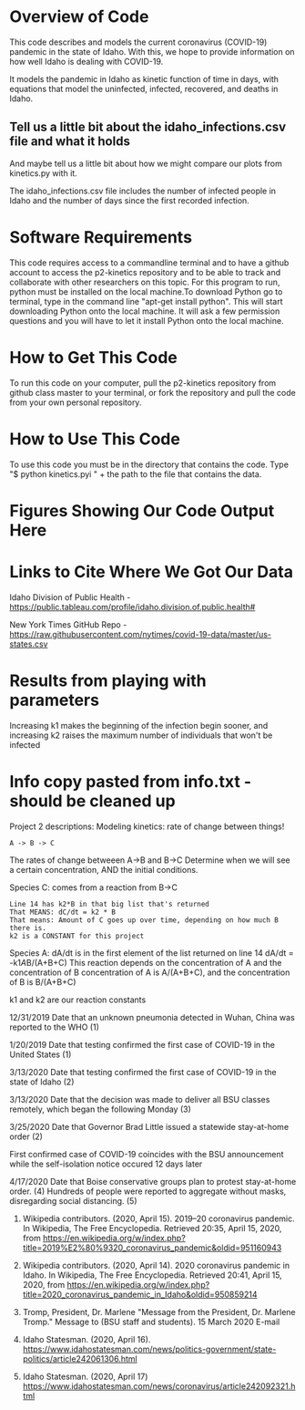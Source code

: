 # Overview of Code
This code describes and models the current coronavirus (COVID-19) pandemic in the state of Idaho. With this, we hope to provide information on how well Idaho is dealing with COVID-19.

It models the pandemic in Idaho as kinetic function of time in days, with equations that model the uninfected, infected, recovered, and deaths in Idaho.

## Tell us a little bit about the idaho_infections.csv file and what it holds
And maybe tell us a little bit about how we might compare our plots from kinetics.py with it.

The idaho_infections.csv file includes the number of infected people in Idaho and the number of days since the first recorded infection. 

# Software Requirements
This code requires access to a commandline terminal and to have a github account to access the p2-kinetics repository and to be able to track and collaborate with other researchers on this topic. For this program to run, python must be installed on the local machine.To download Python go to terminal, type in the command line "apt-get install python". This will start 
downloading Python onto the local machine. It will ask a few permission questions and you will have to let it install Python onto the local machine.


# How to Get This Code
To run this code on your computer, pull the p2-kinetics repository from github class master to your terminal, or fork the repository and pull the code from your own personal repository. 

# How to Use This Code
To use this code you must be in the directory that contains the code. Type "$ python kinetics.pyi " + the path to the file that contains the data.


# Figures Showing Our Code Output Here

# Links to Cite Where We Got Our Data
Idaho Division of Public Health - https://public.tableau.com/profile/idaho.division.of.public.health#

New York Times GitHub Repo -  https://raw.githubusercontent.com/nytimes/covid-19-data/master/us-states.csv


# Results from playing with parameters
Increasing k1 makes the beginning of the infection begin sooner, and increasing k2 raises the maximum number of individuals that won't be infected

# Info copy pasted from info.txt - should be cleaned up
Project 2 descriptions:
    Modeling kinetics: rate of change between things!
    
    A -> B -> C
    
The rates of change betweeen A->B and B->C Determine when we will see a certain concentration, AND the initial conditions. 

Species C:
    comes from a reaction from B->C
    
    Line 14 has k2*B in that big list that's returned
    That MEANS: dC/dt = k2 * B
    That means: Amount of C goes up over time, depending on how much B there is.
    k2 is a CONSTANT for this project
    
Species A: 
    dA/dt is in the first element of the list returned on line 14
    dA/dt = -k1*A*B/(A+B+C)
This reaction depends on the concentration of A and the concentration of B
concentration of A is A/(A+B+C), and the concentration of B is B/(A+B+C)

k1 and k2 are our reaction constants

12/31/2019
Date that an unknown pneumonia detected in Wuhan, China was reported to the WHO (1)

1/20/2019
Date that testing confirmed the first case of COVID-19 in the United States (1)

3/13/2020
Date that testing confirmed the first case of COVID-19 in the state of Idaho (2)

3/13/2020
Date that the decision was made to deliver all BSU classes remotely, which began the following Monday (3)

3/25/2020
Date that Governor Brad Little issued a statewide stay-at-home order (2)

First confirmed case of COVID-19 coincides with the BSU announcement while the self-isolation notice 
occured 12 days later

4/17/2020
Date that Boise conservative groups plan to protest stay-at-home order. (4) Hundreds of people were reported to aggregate without masks, disregarding social distancing. (5)














1. Wikipedia contributors. (2020, April 15). 2019–20 coronavirus pandemic. In Wikipedia, The Free Encyclopedia. Retrieved 20:35, April 15, 2020, from https://en.wikipedia.org/w/index.php?title=2019%E2%80%9320_coronavirus_pandemic&oldid=951160943

2. Wikipedia contributors. (2020, April 14). 2020 coronavirus pandemic in Idaho. In Wikipedia, The Free Encyclopedia. Retrieved 20:41, April 15, 2020, from https://en.wikipedia.org/w/index.php?title=2020_coronavirus_pandemic_in_Idaho&oldid=950859214

3. Tromp, President, Dr. Marlene "Message from the President, Dr. Marlene Tromp." Message to (BSU staff and students). 15 March 2020 E-mail

4. Idaho Statesman. (2020, April 16). https://www.idahostatesman.com/news/politics-government/state-politics/article242061306.html

5. Idaho Statesman. (2020, April 17) https://www.idahostatesman.com/news/coronavirus/article242092321.html
